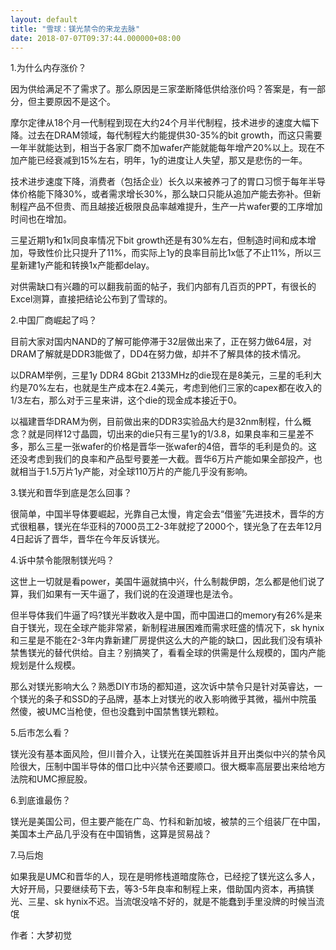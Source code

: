 ```yaml
---
layout: default
title: "雪球：镁光禁令的来龙去脉"
date: 2018-07-07T09:37:44.000000+08:00
---
```


1.为什么内存涨价？


因为供给满足不了需求了。那么原因是三家垄断降低供给涨价吗？答案是，有一部分，但主要原因不是这个。


摩尔定律从18个月一代制程到现在大约24个月半代制程，技术进步的速度大幅下降。过去在DRAM领域，每代制程大约能提供30-35%的bit growth，而这只需要一年半就能达到，相当于各家厂商不加wafer产能就能每年增产20%以上。现在不加产能已经衰减到15%左右，明年，1y的进度让人失望，那又是悲伤的一年。


技术进步速度下降，消费者（包括企业）长久以来被养刁了的胃口习惯于每年半导体价格能下降30%，或者需求增长30%，那么缺口只能从追加产能去弥补。但新制程产品不但贵、而且越接近极限良品率越难提升，生产一片wafer要的工序增加时间也在增加。


三星近期1y和1x同良率情况下bit growth还是有30%左右，但制造时间和成本增加，导致性价比只提升了11%，而实际上1y的良率目前比1x低了不止11%，所以三星新建1y产能和转换1x产能都delay。


对供需缺口有兴趣的可以翻我前面的帖子，我们内部有几百页的PPT，有很长的Excel测算，直接把结论公布到了雪球的。


2.中国厂商崛起了吗？


目前大家对国内NAND的了解可能停滞于32层做出来了，正在努力做64层，对DRAM了解就是DDR3能做了，DD4在努力做，却并不了解具体的技术情况。


以DRAM举例，三星1y DDR4 8Gbit 2133MHz的die现在是8美元，三星的毛利大约是70%左右，也就是生产成本在2.4美元，考虑到他们三家的capex都在收入的1/3左右，那么对于三星来讲，这个die的现金成本接近于0。


以福建晋华DRAM为例，目前做出来的DDR3实验品大约是32nm制程，什么概念？就是同样12寸晶圆，切出来的die只有三星1y的1/3.8，如果良率和三星差不多，那么三星一张wafer的价格是晋华一张wafer的4倍，晋华的毛利是负的。这还没考虑到我们的良率和产品型号要差一大截。晋华6万片产能如果全部投产，也就相当于1.5万片1y产能，对全球110万片的产能几乎没有影响。


3.镁光和晋华到底是怎么回事？


很简单，中国半导体要崛起，光靠自己太慢，肯定会去“借鉴”先进技术，晋华的方式很粗暴，镁光在华亚科的7000员工2-3年就挖了2000个，镁光急了在去年12月4日起诉了晋华，晋华在今年反诉镁光。


4.诉中禁令能限制镁光吗？


这世上一切就是看power，美国牛逼就搞中兴，什么制裁伊朗，怎么都是他们说了算，我们如果有一天牛逼了，我们说的在没道理也是法令。


但半导体我们牛逼了吗?镁光半数收入是中国，而中国进口的memory有26%是来自于镁光，现在全球产能非常紧，新制程进展困难而需求旺盛的情况下，sk hynix和三星是不能在2-3年内靠新建厂房提供这么大的产能的缺口，因此我们没有填补禁售镁光的替代供给。自主？别搞笑了，看看全球的供需是什么规模的，国内产能规划是什么规模。


那么对镁光影响大么？熟悉DIY市场的都知道，这次诉中禁令只是针对英睿达，一个镁光的条子和SSD的子品牌，基本上对镁光的收入影响微乎其微，福州中院虽然傻，被UMC当枪使，但也没蠢到中国禁售镁光颗粒。


5.后市怎么看？


镁光没有基本面风险，但川普介入，让镁光在美国胜诉并且开出类似中兴的禁令风险很大，压制中国半导体的借口比中兴禁令还要顺口。很大概率高层要出来给地方法院和UMC擦屁股。


6.到底谁最伤？


镁光是美国公司，但主要产能在广岛、竹科和新加坡，被禁的三个组装厂在中国，美国本土产品几乎没有在中国销售，这算是贸易战？


7.马后炮


如果我是UMC和晋华的人，现在是明修栈道暗度陈仓，已经挖了镁光这么多人，大好开局，只要继续苟下去，等3-5年良率和制程上来，借助国内资本，再搞镁光、三星、sk hynix不迟。当流氓没啥不好的，就是不能蠢到手里没牌的时候当流氓


作者：大梦初觉

